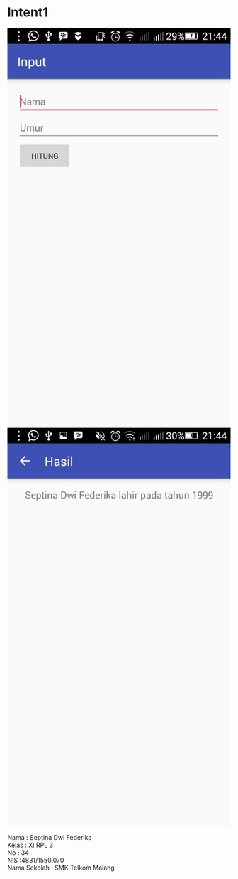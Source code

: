 # Intent1
![Screenshoot](https://github.com/septinadf/Intent1/blob/master/intent%20(14).jpeg)
![Screenshoot](https://github.com/septinadf/Intent1/blob/master/intent%20(13).jpeg)

Nama : Septina Dwi Federika<br>
Kelas : XI RPL 3<br>
No : 34<br>
NIS :4831/1550.070<br>
Nama Sekolah : SMK Telkom Malang
